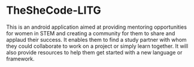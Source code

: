 # TheSheCode-LITG
This is an android application aimed at providing mentoring opportunities for women in STEM and creating a community for them to share and applaud their success. It enables them to find a study partner with whom they could collaborate to work on a project or simply learn together. It will also provide resources to help them get started with a new language or framework.
